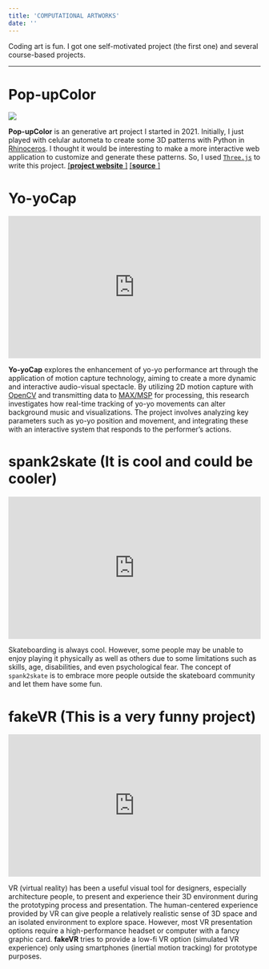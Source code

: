 ```yaml
---
title: 'COMPUTATIONAL ARTWORKS'
date: ''
---
```

Coding art is fun. I got one self-motivated project (the first one) and several course-based projects.

<div class="splitline">
  <hr>
</div>

<a id='popup' class="anch"></a>
<div class="pagecard">

# Pop-upColor 
![](https://billbillbilly.github.io/portfolio-content/images/ffffff_d400ff_04ff00.gif)

**Pop-upColor** is an generative art project I started in 2021. Initially, 
I just played with celular autometa to create some 3D patterns with Python in 
[Rhinoceros](https://www.rhino3d.com/). I thought it would be interesting to make 
a more interactive web application to customize and generate these patterns. 
So, I used [`Three.js`](https://threejs.org/) to write this project. 
[[**project website** <i class="fa-solid fa-diagram-project"></i>]](https://billbillbilly.github.io/portfolio-content/) 
[[**source** <i class="fa-solid fa-code"></i>]](https://pop-upcolor.glitch.me/)

</div>

<a id='yoyocap' class="anch"></a>
<div class="pagecard">

# Yo-yoCap

<div style="padding:56.25% 0 0 0;position:relative;"><iframe src="https://player.vimeo.com/video/916828937?badge=0&amp;autopause=0&amp;player_id=0&amp;app_id=58479" frameborder="0" allow="autoplay; fullscreen; picture-in-picture" style="position:absolute;top:0;left:0;width:100%;height:100%;" title="Yo-yoCap"></iframe></div><script src="https://player.vimeo.com/api/player.js"></script>

**Yo-yoCap** explores the enhancement of yo-yo performance art through the application of motion capture technology, 
aiming to create a more dynamic and interactive audio-visual spectacle. By utilizing 2D motion capture with 
[OpenCV](https://github.com/opencv/opencv) and transmitting data to [MAX/MSP](https://cycling74.com/products/max) 
for processing, this research investigates how real-time tracking of yo-yo movements can alter background music 
and visualizations. The project involves analyzing key parameters such as yo-yo position and movement, 
and integrating these with an interactive system that responds to the performer’s actions. 
<br>

</div>

<a id='tapskate' class="anch"></a>
<div class="pagecard">

# spank2skate (It is cool and could be cooler)

<div style="padding:56.25% 0 0 0;position:relative;"><iframe src="https://player.vimeo.com/video/916832247?badge=0&amp;autopause=0&amp;player_id=0&amp;app_id=58479" frameborder="0" allow="autoplay; fullscreen; picture-in-picture" style="position:absolute;top:0;left:0;width:100%;height:100%;" title="spank2skate"></iframe></div><script src="https://player.vimeo.com/api/player.js"></script>

Skateboarding is always cool. However, some people may be unable to enjoy playing it physically as well as others 
due to some limitations such as skills, age, disabilities, and even psychological fear. The concept of `spank2skate` 
is to embrace more people outside the skateboard community and let them have some fun. 
<br>

</div>

<a id='fakeVR' class="anch"></a>
<div class="pagecard">

# fakeVR (This is a very funny project) 

<div style="padding:56.25% 0 0 0;position:relative;"><iframe src="https://player.vimeo.com/video/916830568?badge=0&amp;autopause=0&amp;player_id=0&amp;app_id=58479" frameborder="0" allow="autoplay; fullscreen; picture-in-picture" style="position:absolute;top:0;left:0;width:100%;height:100%;" title="fakeVR"></iframe></div><script src="https://player.vimeo.com/api/player.js"></script>

VR (virtual reality) has been a useful visual tool for designers, 
especially architecture people, to present and experience their 
3D environment during the prototyping process and presentation. 
The human-centered experience provided by VR can give people a 
relatively realistic sense of 3D space and an isolated environment 
to explore space. However, most VR presentation options require a 
high-performance headset or computer with a fancy graphic card. 
**fakeVR** tries to provide a low-fi VR option (simulated VR experience) 
only using smartphones (inertial motion tracking) for prototype purposes. 
<br>

</div>

